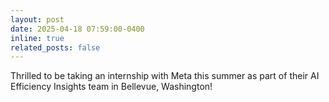 ```yaml
---
layout: post
date: 2025-04-18 07:59:00-0400
inline: true
related_posts: false
---
```


Thrilled to be taking an internship with Meta this summer as part of their AI Efficiency Insights team in Bellevue, Washington! 
